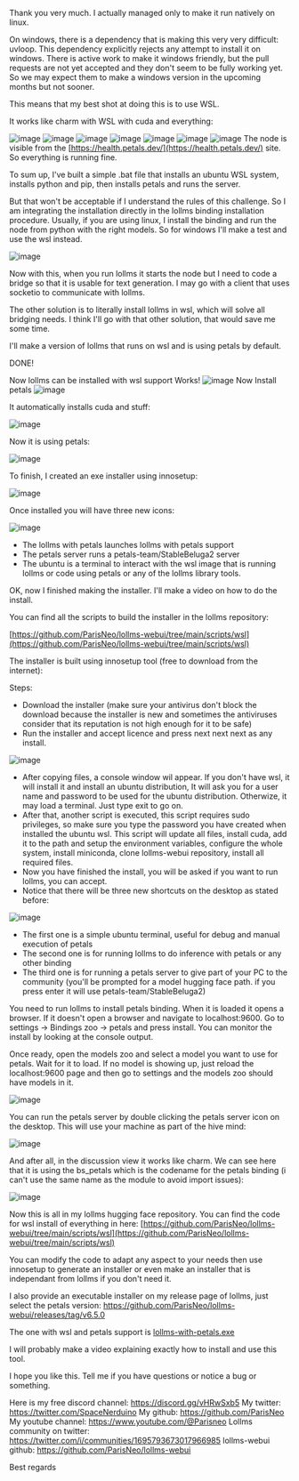 Thank you very much. I actually managed only to make it run natively on linux.

On windows, there is a dependency that is making this very very difficult: uvloop. This dependency explicitly rejects any attempt to install it on windows. There is active work to make it windows friendly, but the pull requests are not yet accepted and they don't seem to be fully working yet. So we may expect them to make a windows version in the upcoming months but not  sooner.

This means that my best shot at doing this is to use WSL.

It works like charm with WSL with cuda and everything:

![image](https://github.com/TheSCInitiative/bounties/assets/827993/aecc7e0e-2afa-4506-bbae-02bb12a355d2)
![image](https://github.com/TheSCInitiative/bounties/assets/827993/07f49df5-81e7-4391-9ddc-228b03a3c4d2)
![image](https://github.com/TheSCInitiative/bounties/assets/827993/6c30b8f8-b567-4311-a516-23416f2c3e47)
![image](https://github.com/TheSCInitiative/bounties/assets/827993/9bf4ff43-a4a7-4fc9-bc42-c49ec0bab2f5)
![image](https://github.com/TheSCInitiative/bounties/assets/827993/07f663da-6426-4fd1-b237-ee3d71903f01)
![image](https://github.com/TheSCInitiative/bounties/assets/827993/cb59498f-fde3-4e97-bcb0-187cb1422927)
![image](https://github.com/TheSCInitiative/bounties/assets/827993/ea9fb44a-f754-4346-8e26-edd30d9ef09f)
The node is visible from the [https://health.petals.dev/](https://health.petals.dev/) site. So everything is running fine.

To sum up, I've built a simple .bat file that installs an ubuntu WSL system, installs python and pip, then installs petals and runs the server.

But that won't be acceptable if I understand the rules of this challenge. So I am integrating the installation directly in the lollms binding installation procedure. Usually, if you are using linux, I install the binding and run the node from python with the right models.  So for windows I'll make a test and use the wsl instead.

![image](https://github.com/TheSCInitiative/bounties/assets/827993/dd005337-ee66-46c6-ae0d-73881eb34676)

Now with this, when you run lollms it starts the node but I need to code a bridge so that it is usable for text generation. I may go with a client that uses socketio to communicate with lollms.

The other solution is to literally install lollms in wsl, which will solve all bridging needs. I think I'll go with that other solution, that would save me some time.

I'll make a version of lollms that runs on wsl and is using petals by default.

DONE!

Now lollms can be installed with wsl support
Works!
![image](https://github.com/TheSCInitiative/bounties/assets/827993/a94e2a03-bc74-45d3-86f3-1f5f9eb2da09)
Now Install petals
![image](https://github.com/TheSCInitiative/bounties/assets/827993/a818eb40-387d-4fc5-8c88-5b8912648b20)

It automatically installs cuda and stuff:

![image](https://github.com/TheSCInitiative/bounties/assets/827993/4e3c7f1a-a99a-4083-8df7-6ff0065f9cf5)

Now it is using petals:

![image](https://github.com/TheSCInitiative/bounties/assets/827993/6400deb6-255a-48b0-bfc3-1a26c01b15a2)

To finish, I created an exe installer using innosetup:

![image](https://github.com/TheSCInitiative/bounties/assets/827993/873fa7d2-5688-4f6f-a5dd-a3743eb9df92)

Once installed you will have three new icons:

![image](https://github.com/TheSCInitiative/bounties/assets/827993/71932ff1-2c01-4155-96fd-e525c94b5a50)

- The lollms with petals launches lollms with petals support
- The petals server runs a petals-team/StableBeluga2 server
- The ubuntu is a terminal to interact with the wsl image that is running lollms or code using petals or any of the lollms library tools.

OK, now I finished making the installer. I'll make a video on how to do the install.

You can find all the scripts to build the installer in the lollms repository:

[https://github.com/ParisNeo/lollms-webui/tree/main/scripts/wsl](https://github.com/ParisNeo/lollms-webui/tree/main/scripts/wsl)

The installer is built using innosetup tool (free to download from the internet):

Steps:
- Download the installer (make sure your antivirus don't block the download because the installer is new and sometimes the antiviruses consider that its reputation is not high enough for it to be safe)
- Run the installer and accept licence and press next next next as any install.

![image](https://github.com/TheSCInitiative/bounties/assets/827993/4aaab953-75ce-4f63-86e6-1f273c0796ae)


- After copying files, a console window wil appear. If you don't have wsl, it will install it and install an ubuntu distribution, It will ask you for a user name and password to be used for the ubuntu distribution. Otherwize, it may load a terminal. Just type exit to go on.
- After that, another script is executed, this script requires sudo privileges, so make sure you type the password you have created when installed the ubuntu wsl. This script will update all files, install cuda, add it to the path and setup the environment variables, configure the whole system, install miniconda, clone lollms-webui repository, install all required files. 
- Now you have finished the install, you will be asked if you want to run lollms, you can accept.
- Notice that there will be three new shortcuts on the desktop as stated before:

![image](https://github.com/TheSCInitiative/bounties/assets/827993/1250872c-a720-4656-a373-d4d43f125433)

- The first one is a simple ubuntu terminal, useful for debug and manual execution of petals
- The second one is for running lollms to do inference with petals or any other binding
- The third one is for running a petals server to give part of your PC to the community (you'll be prompted for a model hugging face path. if you press enter it will use petals-team/StableBeluga2)

You need to run lollms to install petals binding. When it is loaded it opens a browser. If it doesn't open a browser and navigate to localhost:9600.
Go to settings -> Bindings zoo -> petals and press install. You can monitor the install by looking at the console output.

Once ready, open the models zoo and select a model you want to use for petals. Wait for it to load. If no model is showing up, just reload the localhost:9600 page and then go to settings and the models zoo should have models in it.

![image](https://github.com/TheSCInitiative/bounties/assets/827993/d1981e83-ea36-4df4-be99-ca21cb8ed168)

You can run the petals server by double clicking the petals server icon on the desktop. This will use your machine as part of the hive mind:

![image](https://github.com/TheSCInitiative/bounties/assets/827993/1176c8f5-5e64-4df1-baf1-d8ada8d49b47)


And after all, in the discussion view it works like charm. We can see here that it is using the bs_petals which is the codename for the petals binding (i can't use the same name as the module to avoid import issues): 

![image](https://github.com/TheSCInitiative/bounties/assets/827993/8c453a88-240a-4836-9d69-8e9fd1273508)

Now this is all in my lollms hugging face repository.
You can find the code for wsl install of everything in here:
[https://github.com/ParisNeo/lollms-webui/tree/main/scripts/wsl](https://github.com/ParisNeo/lollms-webui/tree/main/scripts/wsl)

You can modify the code to adapt any aspect to your needs then use innosetup to generate an installer or even make an installer that is independant from lollms if you don't need it.

I also provide an executable installer on my release page of lollms, just select the petals version:
https://github.com/ParisNeo/lollms-webui/releases/tag/v6.5.0

The one with wsl and petals support is [lollms-with-petals.exe](https://github.com/ParisNeo/lollms-webui/releases/download/v6.5.0/lollms-with-petals.exe)

I will probably make a video explaining exactly how to install and use this tool.


I hope you like this. Tell me if you have questions or notice a bug or something.

Here is my free discord channel: https://discord.gg/vHRwSxb5
My twitter: https://twitter.com/SpaceNerduino
My github: https://github.com/ParisNeo
My youtube channel: https://www.youtube.com/@Parisneo
Lollms community on twitter: https://twitter.com/i/communities/1695793673017966985
lollms-webui github: https://github.com/ParisNeo/lollms-webui


Best regards 
